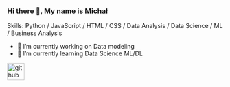### Hi there 👋, My name is Michał

Skills: Python / JavaScript /  HTML / CSS / Data Analysis / Data Science / ML / Business Analysis

- 🔭 I’m currently working on Data modeling 
- 🌱 I’m currently learning Data Science ML/DL


[<img src='https://cdn.jsdelivr.net/npm/simple-icons@3.0.1/icons/github.svg' alt='github' height='40'>](https://github.com/molfer1)  


